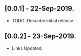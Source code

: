## [0.0.1] - 22-Sep-2019.

* TODO: Describe initial release.

## [0.0.2] - 23-Sep-2019.

* Links Updated.

